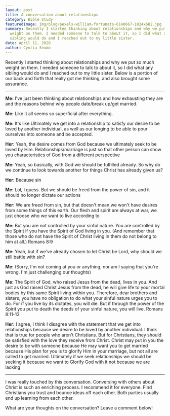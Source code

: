 ```yaml
---
layout: post
title: A conversation about relationships
category: Bible Study
featuredImage: img/blog/pexels-william-fortunato-6140667-1024x682.jpg
summary: Recently I started thinking about relationships and why we put so much
  weight on them. I needed someone to talk to about it, so I did what any
  sibling would do and I reached out to my little sister.
date: April 11, 2020
author: Cyntia Seumo
---
```

<p>
Recently I started thinking about relationships and why we put so much weight on them. I needed someone to talk to about it, so I did what any sibling would do and I reached out to my little sister. Below is a portion of our back and forth that really got me thinking, and also brought some assurance.
</p>
<hr />
<p>
<b>Me:</b> I've just been thinking about relationships and how exhausting they are and the reasons behind why people date/break up/get married.
</p>
<p>
<b>Me:</b> Like it all seems so superficial after everything.
</p>
<p>
<b>Me:</b> It's like Ultimately we get into a relationship to satisfy our desire to be loved by another individual, as well as our longing to be able to pour ourselves into someone and be accepted.
</p>
<p>
<b>Her:</b> Yeah, the desire comes from God because we ultimately seek to be loved by Him. Relationships/marriage is just so that other person can show you characteristics of God from a different perspective
</p>
<p>
<b>Me:</b> Yeah, so basically, with God we should be fulfilled already. So why do we continue to look towards another for things Christ has already given us?
</p>
<p>
<b>Her:</b> Because sin
</p>
<p>
<b>Me:</b> Lol, I guess. But we should be freed from the power of sin, and it should no longer dictate our actions
</p>
<p>
<b>Her:</b> We are freed from sin, but that doesn't mean we won't have desires from some things of this earth. Our flesh and spirit are always at war, we just choose who we want to live according to
</p>
<p>
<b>Me:</b> But you are not controlled by your sinful nature. You are controlled by the Spirit if you have the Spirit of God living in you. (And remember that those who do not have the Spirit of Christ living in them do not belong to him at all.)
<a>Romans 8:9 </a>
</p>
<p>
<b>Me:</b> Yeah, but if we've already chosen to let Christ be Lord, why should we still battle with sin?
</p>
<p>
<b>Me:</b> (Sorry, I'm not coming at you or anything, nor am I saying that you're wrong. I'm just challenging our thoughts)
</p>
<p>
<b>Me:</b> The Spirit of God, who raised Jesus from the dead, lives in you. And just as God raised Christ Jesus from the dead, he will give life to your mortal bodies by this same Spirit living within you. Therefore, dear brothers and sisters, you have no obligation to do what your sinful nature urges you to do. For if you live by its dictates, you will die. But if through the power of the Spirit you put to death the deeds of your sinful nature, you will live.
<a>Romans 8:11-13</a>
</p>
<p>
<b>Her:</b> I agree, I think I disagree with the statement that we get into relationships because we desire to be loved by another individual. I think that is true for people who aren't Christians. But for Christians, they should be satisfied with the love they receive from Christ. Christ may put in you the desire to be with someone because He may want you to get married because His plan for you is to glorify Him in your marriage, but not all are called to get married. Ultimately if we seek relationships we should be seeking it because we want to Glorify God with it not because we are lacking
</p>
<hr />
<p>
I was really touched by this conversation. Conversing with others about Christ is such an enriching process. I recommend it for everyone. Find Christians you trust and bounce ideas off each other. Both parties usually end up learning from each other.
</p>
<p>
What are your thoughts on the conversation? Leave a comment below!
</p>